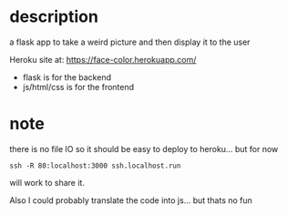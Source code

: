 # description
a flask app to take a weird picture and then display it to the user

Heroku site at:
https://face-color.herokuapp.com/


* flask is for the backend 
* js/html/css is for the frontend

# note
there is no file IO so it should be easy to deploy to heroku...
but for now

`ssh -R 80:localhost:3000 ssh.localhost.run`

will work to share it.

Also I could probably translate the code into js...  but thats no fun

